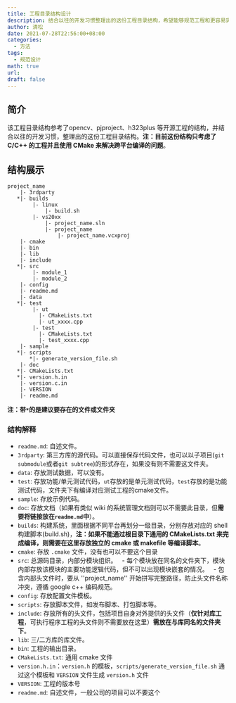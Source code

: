 ```yaml
---
title: 工程目录结构设计
description: 结合以往的开发习惯整理出的这份工程目录结构，希望能够规范工程和更容易实现自动化功能
author: 清松
date: 2021-07-28T22:56:00+08:00
categories:
  - 方法
tags:
  - 规范设计
math: true
url: 
draft: false
---
```

## 简介 
该工程目录结构参考了opencv、pjproject、h323plus 等开源工程的结构，并结合以往的开发习惯，整理出的这份工程目录结构。**注：目前这份结构只考虑了 C/C++ 的工程并且使用 CMake 来解决跨平台编译的问题**。

## 结构展示
```
project_name
    |- 3rdparty
   *|- builds
	    |- linux
		    |- build.sh
		|- vs20xx
			|- project_name.sln
			|- project_name
				|- project_name.vcxproj
    |- cmake
    |- bin
    |- lib
    |- include
   *|- src
        |- module_1
        |- module_2
    |- config
    |- readme.md
    |- data
   *|- test
        |- ut
          |- CMakeLists.txt
          |- ut_xxxx.cpp
        |- test
          |- CMakeLists.txt
          |- test_xxxx.cpp
    |- sample
   *|- scripts
	   *|- generate_version_file.sh
    |- doc
   *|- CMakeLists.txt
   *|- version.h.in
    |- version.c.in
    |- VERSION
    |- readme.md
```
**注：带`*`的是建议要存在的文件或文件夹**
### 结构解释
- `readme.md`: 自述文件。
- `3rdparty`: 第三方库的源代码。可以直接保存代码文件，也可以以子项目(`git submodule`或者`git subtree`)的形式存在，如果没有则不需要这文件夹。
- `data`: 存放测试数据，可以没有。
- `test`: 存放功能/单元测试代码，`ut`存放的是单元测试代码，`test`存放的是功能测试代码，文件夹下有编译对应测试工程的cmake文件。
- `sample`: 存放示例代码。
- `doc`: 存放文档（如果有类似 wiki 的系统管理文档则可以不需要此目录，但**需要将链接放在`readme.md`中**）。
- `builds`: 构建系统，里面根据不同平台再划分一级目录，分别存放对应的 shell 构建脚本(build.sh)，**注：如果不能通过根目录下通用的 CMakeLists.txt 来完成编译，则需要在这里存放独立的 cmake 或 makefile 等编译脚本**。
- `cmake`: 存放 `.cmake` 文件，没有也可以不要这个目录
- `src`: 总源码目录，内部分模块组织。
  - 每个模块放在同名的文件夹下，模块内部存放该模块的主要功能逻辑代码，但不可以出现模块嵌套的情况。
  - 包含内部头文件时，要从 ''project_name'' 开始拼写完整路径，防止头文件名称冲突，遵循 google c++ 编码规范。
- `config`: 存放配置文件模板。
- `scripts`: 存放脚本文件，如发布脚本、打包脚本等。
- `include`: 存放所有的头文件，包括项目自身对外提供的头文件（**仅针对库工程**，可执行程序工程的头文件则不需要放在这里）**需放在与库同名的文件夹下**。
- `lib`: 三/二方库的库文件。
- `bin`: 工程的输出目录。
- `CMakeLists.txt`: 通用 cmake 文件
- `version.h.in`：`version.h` 的模板，`scripts/generate_version_file.sh` 通过这个模板和 `VERSION` 文件生成 `version.h` 文件
- `VERSION`: 工程的版本号
- `readme.md`: 自述文件，一般公司的项目可以不要这个